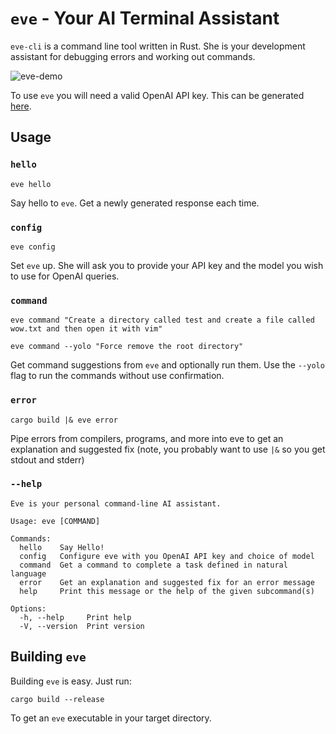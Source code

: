 # `eve` - Your AI Terminal Assistant

`eve-cli` is a command line tool written in Rust. She is your development assistant for debugging errors and working out commands.

![eve-demo](https://github.com/ted-jenks/eve-cli/assets/77486246/6878cdfd-5997-46f6-bfb1-ffda3693fb09)

To use `eve` you will need a valid OpenAI API key. This can be generated [here](https://platform.openai.com/account/api-keys).


## Usage

### `hello`

```
eve hello
```

Say hello to `eve`. Get a newly generated response each time.

### `config`

```
eve config
```

Set `eve` up. She will ask you to provide your API key and the model you wish to use for OpenAI queries.

### `command`

```
eve command "Create a directory called test and create a file called wow.txt and then open it with vim"
```

```
eve command --yolo "Force remove the root directory"
```

Get command suggestions from `eve` and optionally run them. Use the `--yolo` flag to run the commands without use confirmation.

### `error`

```
cargo build |& eve error
```

Pipe errors from compilers, programs, and more into eve to get an explanation and suggested fix (note, you probably want to use `|&` so you get stdout and stderr)

### `--help`

```
Eve is your personal command-line AI assistant.

Usage: eve [COMMAND]

Commands:
  hello    Say Hello!
  config   Configure eve with you OpenAI API key and choice of model
  command  Get a command to complete a task defined in natural language
  error    Get an explanation and suggested fix for an error message
  help     Print this message or the help of the given subcommand(s)

Options:
  -h, --help     Print help
  -V, --version  Print version
```

## Building `eve`

Building `eve` is easy. Just run:

```
cargo build --release
```

To get an `eve` executable in your target directory.
